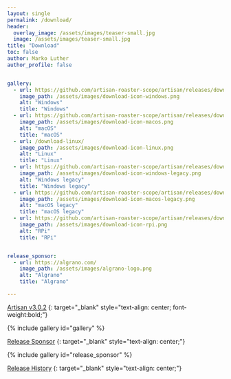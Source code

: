 ```yaml
---
layout: single
permalink: /download/
header:
  overlay_image: /assets/images/teaser-small.jpg
  image: /assets/images/teaser-small.jpg
title: "Download"
toc: false
author: Marko Luther
author_profile: false


gallery:
  - url: https://github.com/artisan-roaster-scope/artisan/releases/download/v3.0.2/artisan-win-3.0.2-setup.exe
    image_path: /assets/images/download-icon-windows.png
    alt: "Windows"
    title: "Windows"
  - url: https://github.com/artisan-roaster-scope/artisan/releases/download/v3.0.2/artisan-mac-3.0.2.dmg
    image_path: /assets/images/download-icon-macos.png
    alt: "macOS"
    title: "macOS"
  - url: /download-linux/
    image_path: /assets/images/download-icon-linux.png
    alt: "Linux"
    title: "Linux"
  - url: https://github.com/artisan-roaster-scope/artisan/releases/download/v3.0.2/artisan-win-legacy-3.0.2-setup.exe
    image_path: /assets/images/download-icon-windows-legacy.png
    alt: "Windows legacy"
    title: "Windows legacy"
  - url: https://github.com/artisan-roaster-scope/artisan/releases/download/v3.0.2/artisan-mac-legacy-3.0.2.dmg
    image_path: /assets/images/download-icon-macos-legacy.png
    alt: "macOS legacy"
    title: "macOS legacy"
  - url: https://github.com/artisan-roaster-scope/artisan/releases/download/v3.0.2/artisan-linux-3.0.2_raspbian-bookworm.deb
    image_path: /assets/images/download-icon-rpi.png
    alt: "RPi"
    title: "RPi"


release_sponsor:
  - url: https://algrano.com/
    image_path: /assets/images/algrano-logo.png
    alt: "Algrano"
    title: "Algrano"

---
```


[Artisan v3.0.2](https://github.com/artisan-roaster-scope/artisan/releases/tag/v3.0.2)
{: target="_blank" style="text-align: center; font-weight:bold;"}


{% include gallery id="gallery" %}

[Release Sponsor](https://algrano.com/)
{: target="_blank" style="text-align: center;"}

{% include gallery id="release_sponsor" %}

[Release History](https://github.com/artisan-roaster-scope/artisan/blob/master/wiki/ReleaseHistory.md)
{: target="_blank" style="text-align: center;"}
